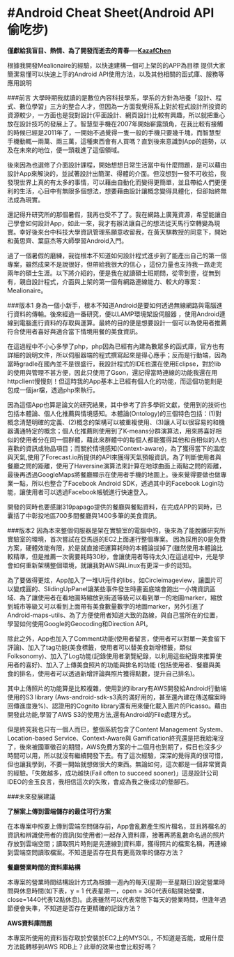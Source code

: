 #Android Cheat Sheet(Android API 偷吃步)
===

**僅獻給我盲目、熱情、為了開發而逝去的青春──[KazafChen](https://github.com/KazafChen)**

根據我開發Mealionaire的經驗，以快速建構一個可上架的的APP為目標
提供大家簡潔易懂可以快速上手的Android API使用方法，以及其他相關的函式庫、服務等應用說明


###前言
大學時期我就讀的是數位內容科技學系，學系的方針為培養「設計、程式、數位學習」三方的整合人才，但因為一方面我覺得系上對於程式設計所投資的資源較少，一方面也是我對設計(平面設計、網頁設計)比較有興趣，所以就把重心放在設計技巧的發展上了。智慧型手機在2007年開始嶄露頭角，在我比較有接觸的時候已經是2011年了，一開始不過覺得一隻一般的手機只要幾千塊，而智慧型手機動輒一兩萬、兩三萬，這種東西會有人買嗎？直到後來意識到App的趨勢，以及在未來的地位，便一頭栽進了這個領域。

後來因為也選修了介面設計課程，開始想想日常生活當中有什麼問題，是可以藉由設計App來解決的，並試著設計出簡潔、得體的介面。但沒想到一發不可收拾，我發現世界上真的有太多的事情，可以藉由自動化而變得更簡單，並且帶給人們更便利的生活，心目中有無限多個想法，想要藉由設計讓概念變得具體化，但卻始終無法成為現實。

還記得升研究所的那個暑假，我再也受不了了。我在網路上廣蒐資源，希望能讓自己學會如何設計App，如此一來，我才有辦法讓自己的想法從天馬行空轉變為現實。幸好後來台中科技大學資訊管理系願意收留我，在黃天騏教授的同意下，開始和黃思齊、葉庭杰等大師學習Android入門。

過了一個暑假的磨練，我從根本不知道如何設計程式進步到了能產出自己的第一個專案，雖然成果不是說很好，但帶給我很大的信心 ，這份力量也支持我一路走完兩年的碩士生涯。以下將介紹的，便是我在就讀碩士班期問，從零到壹，從無到有，親自設計程式，介面與上架的第一個有網路連線能力、較大的專案：Mealionaire。

###版本1
身為一個小新手，根本不知道Android是要如何透過無線網路與電腦進行資料的傳輸。後來經過一番研究，便以LAMP環境架設伺服器 ，使用Android連線到電腦進行資料的存取與運算。最終的目的便是想要設計一個可以為使用者推薦符合使用者喜好與適合當下情境用餐的美食資訊。

在這過程中不小心多學了php，php因為已經有內建為數眾多的函式庫，官方也有詳細的說明文件，所以伺服器端的程式撰寫起來是得心應手；反而是行動端，因為當時gradle在國內並不是很盛行，我設計程式的IDE也還在使用Eclipse，對於lib的使用與管理不甚方便，因此只使用了Gson，還記得當時連線的功能我還在用httpclient慢慢刻！但這時我的App基本上已經有個人化的功能，而這個功能則是包成一個jar檔，透過php來執行。

因為這個App也算是論文的研究結果，其中參考了許多學術文獻，使用到的技術也包括本體論、個人化推薦與情境感知。本體論(Ontology)的三個特色包括：(1)對概念清楚明確的定義、(2)概念的架構可以被重複使用、(3)讓人可以很容易的和機器溝通特定的概念；個人化推薦則使用到了K-means分群演算法，用來將喜好相似的使用者分在同一個群體，藉此來群體中的每個人都能獲得其他和自相似的人也喜歡的資訊或物品項目；而關於情境感知(Context-aware)，為了獲得當下的溫度與天氣,使用了Forecast.io所提供的API來獲得天氣預報資訊，為了判斷使用者與餐廳之問的距離，使用了Haversine演算法來計算在地球曲面上兩點之問的距離，最後再透過GoogleMaps將餐廳顯示在使用者手機的地圖上。後來覺得要做也做專業一點，所以也整合了Facebook Android SDK，透過其中的Facebook Login功能，讓使用者可以透過Facebook帳號進行快速登入。

開發的同時也要感謝319papago提供的餐廳與餐點資料，在完成APP的同時，已囊括了中彰投地區700多間餐廳與1400多筆的美食資訊。

###版本2
因為本來整個伺服器是架在實驗室的電腦中的，後來為了能脫離研究所實驗室的環境，首次嘗試在亞馬遜的EC2上面運行整個專案。 因為採用的0是免費方案，硬體效能有限，於是就直接把運算耗時的本體論拔掉了(雖然使用本體論比較精準，但是推薦一次需要耗時30秒，會讓使用者等待太久)在這過程中，光是學會如何重新架構整個環境，就讓我對AWS與Linux有更深一步的認知。

為了要做得更炫，App加入了一堆UI元件的libs，如Circleimageview，讓圖片可以變成圓的、SlidingUpPanel讓某些事件發生時畫面底端會跑出一小塊資訊區域、為了讓使用者在看地圖時縮放到街道等級可以看到單一的地圖marker，縮放到城市等級又可以看到上面帶有美食數量數字的地圖marker，另外引進了Android-maps-utils、為了方便使用者知道大致的路線，與自己當所在的位置，學習如何使用Google的Geocoding和Direction API。

除此之外，App也加入了Comment功能(使用者留言，使用者可以對單一美食留下評論)、加入了tag功能(美食標籤，使用者可以替美食新增標籤，類似Folksonomy)、加入了Log功能(記錄使用者瀏覽紀錄，以利用這些紀錄來推算使用者的喜好)、加入了上傳美食照片的功能與排名的功能 (包括使用者、餐廳與美食的排名，使用者可以透過新增評論與照片獲得點數，提升自己排名)。

其中上傳照片的功能算是比較複雜，使用到的library有AWS開發給Android行動端使用的S3 library (Aws-android-sdk-s3真的滿好用的，甚至還內建在傳送檔案時回傳進度幾%)、認證用的Cognito library還有用來優化載入圖片的Picasso。藉由開發此功能,學習了AWS S3的使用方法,還有Android的File處理方式。

但是終究我也只有一個人而巳，整個系統包含了Content Management System、Location-based Service、Context-Aware與 Gamification終究還是把我給淹沒了，後來被國軍徵召的期間，AWS免費方案的十二個月也到期了，假日也沒多少時間可以用，所以就沒有繼續開發下去。有了這次經驗，深深的覺得真的很可惜，但也讓我學到，不要一開始就想做很大的東西。無論如何，這次都是一個非常寶貴的經驗。「失敗越多，成功越快(Fail often to succeed sooner)」這是設計公司IDEO的金玉良言，我相信這次的失敗，會成為我之後成功的墊腳石。

###未來發展建議

**了解案上傳到雲端儲存的最佳可行方案**

在本專案中照要上傳到雲端空問儲存前，App會亂數產生照片檔名，並且將檔名的資訊和辨識使用者的資訊(如使用者)一起存入資料庫，接著再將亂數命名過的照片存放到雲端空間；讀取照片時則是先連線到資料庫，獲得照片的檔案名稱，再連線到雲端空問讀取檔案。不知道是否存在具有更高效率的儲存方法？

**餐廳營業畤間的資料庫結構**

本專案的營業時間结構設計方式為根據一週內的每天(星期一至星期日)設定營業時問與休息時間(如下表，y = 1 代表星期一，open = 360代表6點開始營業，close=1440代表12點休息)。此表雖然可以代表常態下每天的營業時問，但逢年過節便會失準，不知道是否存在更精確的記錄方法？

**AWS資料庫問題**

本專案所使用的資料皆存取於安裝於EC2上的MYSQL，不知道是否能，或用什麼方法能轉移到AWS RDB上？此舉的效果也會比較好嗎？




